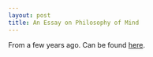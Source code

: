 ```yaml
---
layout: post
title: An Essay on Philosophy of Mind
---
```


From a few years ago. Can be found [here](https://docs.google.com/document/d/1jNQvvFdlC9m_V6Xa1s33AnZ2PyF7RcXmc9rdhhsBtQI/edit?usp=sharing).
